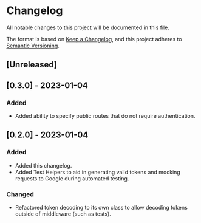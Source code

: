 # Changelog

All notable changes to this project will be documented in this file.

The format is based on [Keep a Changelog](https://keepachangelog.com/en/1.0.0/),
and this project adheres to [Semantic Versioning](https://semver.org/spec/v2.0.0.html).

## [Unreleased]

## [0.3.0] - 2023-01-04

### Added

- Added ability to specify public routes that do not require authentication.

## [0.2.0] - 2023-01-04

### Added

- Added this changelog.
- Added Test Helpers to aid in generating valid tokens and mocking requests to Google during automated testing.

### Changed

- Refactored token decoding to its own class to allow decoding tokens outside of middleware (such as tests).
